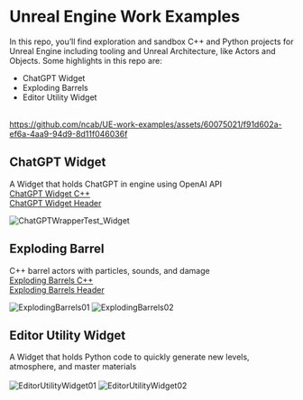 # Unreal Engine Work Examples
In this repo, you’ll find exploration and sandbox C++ and Python projects for Unreal Engine including tooling and Unreal Architecture, like Actors and Objects. Some highlights in this repo are:

- ChatGPT Widget<br>
- Exploding Barrels<br>
- Editor Utility Widget<br><br>



https://github.com/ncab/UE-work-examples/assets/60075021/f91d602a-ef6a-4aa9-94d9-8d11f046036f


## **ChatGPT Widget** 
A Widget that holds ChatGPT in engine using OpenAI API<br>
[ChatGPT Widget C++](https://github.com/ncab/UE-work-examples/blob/main/ChatGPT/Source/ChatGPT/Private/ChatGPTWrapper.cpp)<br>
[ChatGPT Widget Header](https://github.com/ncab/UE-work-examples/blob/main/ChatGPT/Source/ChatGPT/Public/ChatGPTWrapper.h)<br>

![ChatGPTWrapperTest_Widget](https://github.com/ncab/UE-work-examples/assets/60075021/ea9ed7ed-862e-4c7e-9f6e-77bc7998f4e4)
<br>
## **Exploding Barrel** 
C++ barrel actors with particles, sounds, and damage<br>
[Exploding Barrels C++](https://github.com/ncab/UE-work-examples/blob/main/Sandbox/Source/Sandbox/Private/ExplodingBarrel.cpp)<br>
[Exploding Barrels Header](https://github.com/ncab/UE-work-examples/blob/main/Sandbox/Source/Sandbox/Public/ExplodingBarrel.h)<br>

![ExplodingBarrels01](https://github.com/ncab/UE-work-examples/assets/60075021/f98768f3-1fe9-48e0-acec-b61541e14209)
![ExplodingBarrels02](https://github.com/ncab/UE-work-examples/assets/60075021/accbd280-1f28-45a5-8902-780c6dedf1fd)
<br>
## **Editor Utility Widget** 
A Widget that holds Python code to quickly generate new levels, atmosphere, and master materials<br><br>
![EditorUtilityWidget01](https://github.com/ncab/UE-work-examples/assets/60075021/836e861b-7ab7-4f94-9d63-b2724ddce062)
![EditorUtilityWidget02](https://github.com/ncab/UE-work-examples/assets/60075021/248fc2ca-a51b-4fc7-aed2-6923a7a741a4)

